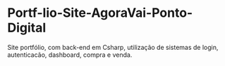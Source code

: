 # Portf-lio-Site-AgoraVai-Ponto-Digital
Site portfólio, com back-end em Csharp, utilização de sistemas de login, autenticacão, dashboard, compra e venda.
